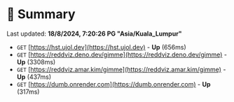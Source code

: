 # 📖 Summary
Last updated: **18/8/2024, 7:20:26 PG "Asia/Kuala_Lumpur"**

- `GET` [https://hst.ujol.dev](https://hst.ujol.dev) - **Up** (656ms)
- `GET` [https://reddviz.deno.dev/gimme](https://reddviz.deno.dev/gimme) - **Up** (3308ms)
- `GET` [https://reddviz.amar.kim/gimme](https://reddviz.amar.kim/gimme) - **Up** (437ms)
- `GET` [https://dumb.onrender.com](https://dumb.onrender.com) - **Up** (317ms)
